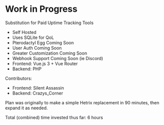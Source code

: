 # Work in Progress
Substitution for Paid Uptime Tracking Tools
- Self Hosted
- Uses SQLite for QoL
- Pterodactyl Egg Coming Soon
- User Auth Coming Soon
- Greater Customization Coming Soon
- Webhook Support Coming Soon (ie Discord)
- Frontend: Vue.js 3 + Vue Router
- Backend: PHP

Contributors: 
- Frontend: Silent Assassin
- Backend: Crazys_Corner

Plan was originally to make a simple Hetrix replacement in 90 minutes, then expand it as needed. 

Total (combined) time invested thus far: 6 hours
